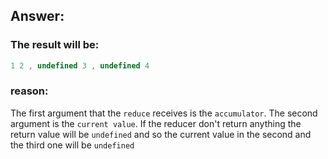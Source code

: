 ## Answer:

### The result will be:

```javascript
1 2 , undefined 3 , undefined 4
```

### reason:

The first argument that the `reduce` receives is the `accumulator`. The second argument is the `current value`.
If the reducer don't return anything the return value will be `undefined` and so the current value in the second and the third one will be `undefined`
